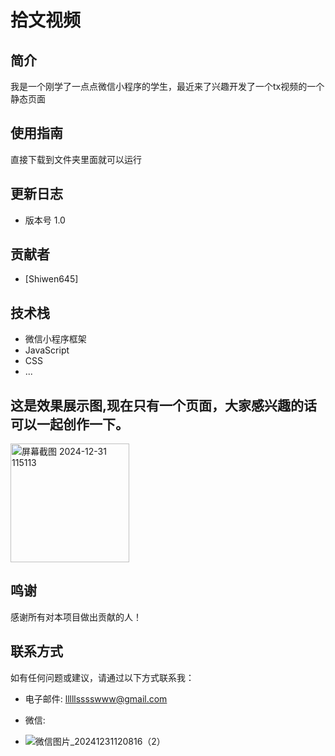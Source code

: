 # 拾文视频

## 简介
我是一个刚学了一点点微信小程序的学生，最近来了兴趣开发了一个tx视频的一个静态页面

## 使用指南
直接下载到文件夹里面就可以运行

## 更新日志
- 版本号 1.0

## 贡献者
- [Shiwen645]

## 技术栈
- 微信小程序框架
- JavaScript
- CSS
- ...
## 这是效果展示图,现在只有一个页面，大家感兴趣的话可以一起创作一下。
<img width="190" alt="屏幕截图 2024-12-31 115113" src="https://github.com/user-attachments/assets/ed7855a4-b426-4dca-b93b-7d4d43c4246e" />

## 鸣谢
感谢所有对本项目做出贡献的人！

## 联系方式
如有任何问题或建议，请通过以下方式联系我：
- 电子邮件: lllllsssswww@gmail.com


- 微信:
- ![微信图片_20241231120816（2）](https://github.com/user-attachments/assets/62ae659d-a083-407c-a37f-1b81c57450b0)
